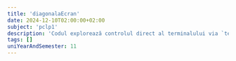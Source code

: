 ```yaml
---
title: 'diagonalaEcran'
date: 2024-12-10T02:00:00+02:00
subject: 'pclp1'
description: 'Codul explorează controlul direct al terminalului via `termios` și secvențe ANSI. Ilustrează intrarea (fără ecou, non-blocantă), întârzierile și operații bitwise, demonstrând interacțiunea I/O la nivel scăzut.'
tags: []
uniYearAndSemester: 11
---
```


